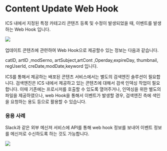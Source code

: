# Content Update Web Hook

&#x20;ICS 내에서 지정된 특정 카테고리 콘텐츠 등록 및 수정이 발생되었을 때, 이벤트를 발생하는 Web Hook 입니다.&#x20;

![](<../../.gitbook/assets/스크린샷 2021-11-11 오후 3.42.49.png>)

업데이트 콘텐츠에 관련하여 Web Hook으로 제공할수 있는 정보는 다음과 같습니다.

catID, artID ,modSerno, artSubject,artCont ,Operday,expireDay, thumbnail, regUserId, creDate,modDate,keyword 입니다.

ICS를 통해서 제공하는 배포된 콘텐츠 서비스에서는 별도의 검색엔진 솔루션이 필요합니다. 검색엔진은 ICS 내에서 제공하고 있는 콘텐츠에 대해서 검색 인덱싱 작업이 필요합니다. 이때 기존에는 프로시저를 호출할 수 있도록 열어주거나, 인덱싱을 위한 별도의 파일을 제공하였으나, web Hook을 통해서 이벤트가 발생할 경우, 검색엔진 측에 색인을 요청하는 용도 등으로 활용할 수 있습니다.&#x20;

### 응용 사례

Slack과 같은 외부 메신져 서비스에 API를 통해 web hook 정보를 보내어 이벤트 정보를 메신저로 수신하도록 하는 것도 가능합니다.

![](<../../.gitbook/assets/스크린샷 2021-11-11 오후 3.54.19.png>)
